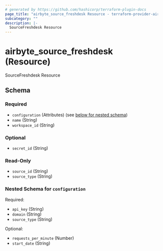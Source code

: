 ```yaml
---
# generated by https://github.com/hashicorp/terraform-plugin-docs
page_title: "airbyte_source_freshdesk Resource - terraform-provider-airbyte-new"
subcategory: ""
description: |-
  SourceFreshdesk Resource
---
```


# airbyte_source_freshdesk (Resource)

SourceFreshdesk Resource



<!-- schema generated by tfplugindocs -->
## Schema

### Required

- `configuration` (Attributes) (see [below for nested schema](#nestedatt--configuration))
- `name` (String)
- `workspace_id` (String)

### Optional

- `secret_id` (String)

### Read-Only

- `source_id` (String)
- `source_type` (String)

<a id="nestedatt--configuration"></a>
### Nested Schema for `configuration`

Required:

- `api_key` (String)
- `domain` (String)
- `source_type` (String)

Optional:

- `requests_per_minute` (Number)
- `start_date` (String)


